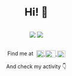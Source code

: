 <h1 align="center">Hi! &#128075;</h1>
<br>

<div align="center">
  <picture>
    <source 
      srcset="https://github-readme-stats.vercel.app/api?username=ttabelhaxd&show_icons=true&include_all_commits=true&count_private=true&theme=dark"
      media="(prefers-color-scheme: dark)"
    />
    <source
      srcset="https://github-readme-stats.vercel.app/api?username=ttabelhaxd&show_icons=true&include_all_commits=true&count_private=true"
      media="(prefers-color-scheme: light), (prefers-color-scheme: no-preference)"
    />
    <img src="https://github-readme-stats.vercel.app/api?username=ttabelhaxd&show_icons=true&include_all_commits=true&count_private=true" />
  </picture>

  <picture height="150em">
    <source 
      srcset="https://github-readme-stats.vercel.app/api/top-langs/?username=ttabelhaxd&layout=compact&langs_count=8&theme=dark"
      media="(prefers-color-scheme: dark)"
    />
    <source
      srcset="https://github-readme-stats.vercel.app/api/top-langs/?username=ttabelhaxd&layout=compact&langs_count=8"
      media="(prefers-color-scheme: light), (prefers-color-scheme: no-preference)"
    />
    <img src="https://github-readme-stats.vercel.app/api/top-langs/?username=ttabelhaxd&layout=compact&langs_count=8" />
  </picture>
</div>
  
<div align="center">
  <br>
  
  Find me at&nbsp;
  <a href="https://www.instagram.com/a.teixeira04">
    <img align="center" alt="Instagram" height="20" width="20" src="https://upload.wikimedia.org/wikipedia/commons/9/95/Instagram_logo_2022.svg">
  </a>
  <a href="https://www.twitter.com/ttabelhaxd">
    <img align="center" alt="Twitter" height="20" width="28" src="https://upload.wikimedia.org/wikipedia/commons/6/6f/Logo_of_Twitter.svg">
  </a>
  <a href="https://www.discord.com/users/427168241853661186">
    <img align="center" alt="Discord" height="18" width="22" src="https://assets-global.website-files.com/6257adef93867e50d84d30e2/636e0a69f118df70ad7828d4_icon_clyde_blurple_RGB.svg">
  </a>
  
  And check my activity &#128071;
</div>
